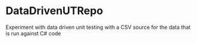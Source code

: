 # DataDrivenUTRepo
 Experiment with data driven unit testing with a CSV source for the data that is run against C# code
